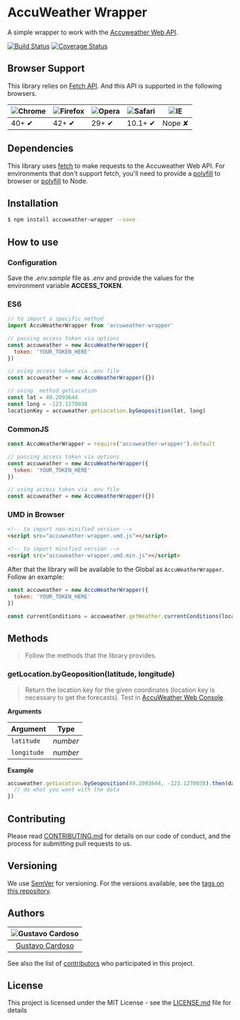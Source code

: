 # AccuWeather Wrapper

A simple wrapper to work with the [Accuweather Web API](https://developer.accuweather.com).

[![Build Status](https://travis-ci.com/gustavocardoso/accuweather-wrapper.svg?branch=master)](https://travis-ci.com/gustavocardoso/accuweather-wrapper) [![Coverage Status](https://coveralls.io/repos/github/gustavocardoso/accuweather-wrapper/badge.svg?branch=master)](https://coveralls.io/github/gustavocardoso/accuweather-wrapper?branch=master)

## Browser Support

This library relies on [Fetch API](https://fetch.spec.whatwg.org/). And this API is supported in the following browsers.

| ![Chrome](https://cloud.githubusercontent.com/assets/398893/3528328/23bc7bc4-078e-11e4-8752-ba2809bf5cce.png) | ![Firefox](https://cloud.githubusercontent.com/assets/398893/3528329/26283ab0-078e-11e4-84d4-db2cf1009953.png) | ![Opera](https://cloud.githubusercontent.com/assets/398893/3528330/27ec9fa8-078e-11e4-95cb-709fd11dac16.png) | ![Safari](https://cloud.githubusercontent.com/assets/398893/3528331/29df8618-078e-11e4-8e3e-ed8ac738693f.png) | ![IE](https://cloud.githubusercontent.com/assets/398893/3528325/20373e76-078e-11e4-8e3a-1cb86cf506f0.png) |
| ------------------------------------------------------------------------------------------------------------- | -------------------------------------------------------------------------------------------------------------- | ------------------------------------------------------------------------------------------------------------ | ------------------------------------------------------------------------------------------------------------- | --------------------------------------------------------------------------------------------------------- |
| 40+ ✔                                                                                                         | 42+ ✔                                                                                                          | 29+ ✔                                                                                                        | 10.1+ ✔                                                                                                       | Nope ✘                                                                                                    |

## Dependencies

This library uses [fetch](https://fetch.spec.whatwg.org/) to make requests to the Accuweather Web API. For environments that don't support fetch, you'll need to provide a [polyfill](https://github.com/github/fetch) to browser or [polyfill](https://github.com/bitinn/node-fetch) to Node.

## Installation

```sh
$ npm install accuweather-wrapper --save
```

## How to use

### Configuration

Save the _.env.sample_ file as _.env_ and provide the values for the environment variable **ACCESS_TOKEN**.

### ES6

```js
// to import a specific method
import AccuWeatherWrapper from 'accuweather-wrapper'

// passing access token via options
const accuweather = new AccuWeatherWrapper({
  token: 'YOUR_TOKEN_HERE'
})

// using access token via .env file
const accuweather = new AccuWeatherWrapper({})

// using  method getLocation
const lat = 49.2093644
const long = -123.1270038
locationKey = accuweather.getLocation.byGeoposition(lat, long)
```

### CommonJS

```js
const AccuWeatherWrapper = require('accuweather-wrapper').default

// passing access token via options
const accuweather = new AccuWeatherWrapper({
  token: 'YOUR_TOKEN_HERE'
})

// using access token via .env file
const accuweather = new AccuWeatherWrapper({})
```

### UMD in Browser

```html
<!-- to import non-minified version -->
<script src="accuweather-wrapper.umd.js"></script>

<!-- to import minified version -->
<script src="accuweather-wrapper.umd.min.js"></script>
```

After that the library will be available to the Global as `AccuWeatherWrapper`. Follow an example:

```js
const accuweather = new AccuWeatherWrapper({
  token: 'YOUR_TOKEN_HERE'
})

const currentConditions = accuweather.getWeather.currentConditions(locationKey)
```

## Methods

> Follow the methods that the library provides.

### getLocation.byGeoposition(latitude, longitude)

> Return the location key for the given coordinates (location key is necessary to get the forecasts). Test in [AccuWeather Web Console](https://developer.accuweather.com/accuweather-locations-api/apis/get/locations/v1/cities/geoposition/search).

**Arguments**

| Argument    | Type     |
| ----------- | -------- |
| `latitude`  | _number_ |
| `longitude` | _number_ |

**Example**

```js
accuweather.getLocation.byGeoposition(49.2093644, -123.1270038).then(data => {
  // do what you want with the data
})
```

## Contributing

Please read [CONTRIBUTING.md](https://gist.github.com/PurpleBooth/b24679402957c63ec426) for details on our code of conduct, and the process for submitting pull requests to us.

## Versioning

We use [SemVer](http://semver.org/) for versioning. For the versions available, see the [tags on this repository](https://github.com/gustavocardoso/accuweather-wrapper/tags).

## Authors

| ![Gustavo Cardoso](https://avatars1.githubusercontent.com/u/3013?s=150&v=4) |
| :-------------------------------------------------------------------------: |
|  [Gustavo Cardoso](https://github.com/gustavocardoso/accuweather-wrapper/)  |

See also the list of [contributors](https://github.com/gustavocardoso/accuweather-wrapper/contributors) who participated in this project.

## License

This project is licensed under the MIT License - see the [LICENSE.md](LICENSE.md) file for details
